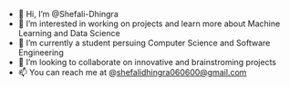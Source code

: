 - 👋 Hi, I’m @Shefali-Dhingra
- 👀 I’m interested in working on projects and learn more about Machine Learning and Data Science
- 🌱 I’m currently a student persuing Computer Science and Software Engineering 
- 💞️ I’m looking to collaborate on innovative and brainstroming projects
- 📫 You can reach me at @shefalidhingra060600@gmail.com

<!---
Shefali-Dhingra/Shefali-Dhingra is a ✨ special ✨ repository because its `README.md` (this file) appears on your GitHub profile.
You can click the Preview link to take a look at your changes.
--->
